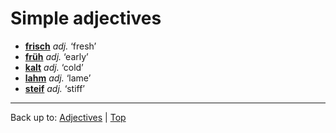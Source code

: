 # Simple adjectives

- **[frisch](f/fr/frisch.md)** *adj.* ‘fresh’
- **[früh](f/fr/frueh.md)** *adj.* ‘early’
- **[kalt](k/ka/kalt.md)** *adj.* ‘cold’
- **[lahm](l/la/lahm.md)** *adj.* ‘lame’
- **[steif](s/st/steif.md)** *adj.* ‘stiff’

----

Back up to: [Adjectives](../../index.md) | [Top](../../../index.md)
